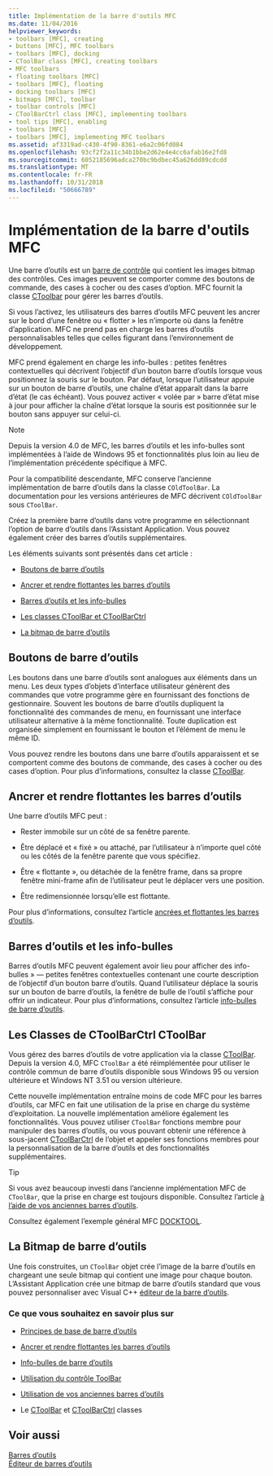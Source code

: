 ```yaml
---
title: Implémentation de la barre d'outils MFC
ms.date: 11/04/2016
helpviewer_keywords:
- toolbars [MFC], creating
- buttons [MFC], MFC toolbars
- toolbars [MFC], docking
- CToolBar class [MFC], creating toolbars
- MFC toolbars
- floating toolbars [MFC]
- toolbars [MFC], floating
- docking toolbars [MFC]
- bitmaps [MFC], toolbar
- toolbar controls [MFC]
- CToolBarCtrl class [MFC], implementing toolbars
- tool tips [MFC], enabling
- toolbars [MFC]
- toolbars [MFC], implementing MFC toolbars
ms.assetid: af3319ad-c430-4f90-8361-e6a2c06fd084
ms.openlocfilehash: 93cf2f2a11c34b1bbe2d62e4e4cc6afab16e2fd8
ms.sourcegitcommit: 6052185696adca270bc9bdbec45a626dd89cdcdd
ms.translationtype: MT
ms.contentlocale: fr-FR
ms.lasthandoff: 10/31/2018
ms.locfileid: "50666789"
---
```

# <a name="mfc-toolbar-implementation"></a>Implémentation de la barre d'outils MFC

Une barre d’outils est un [barre de contrôle](../mfc/control-bars.md) qui contient les images bitmap des contrôles. Ces images peuvent se comporter comme des boutons de commande, des cases à cocher ou des cases d’option. MFC fournit la classe [CToolbar](../mfc/reference/ctoolbar-class.md) pour gérer les barres d’outils.

Si vous l’activez, les utilisateurs des barres d’outils MFC peuvent les ancrer sur le bord d’une fenêtre ou « flotter » les n’importe où dans la fenêtre d’application. MFC ne prend pas en charge les barres d’outils personnalisables telles que celles figurant dans l’environnement de développement.

MFC prend également en charge les info-bulles : petites fenêtres contextuelles qui décrivent l’objectif d’un bouton barre d’outils lorsque vous positionnez la souris sur le bouton. Par défaut, lorsque l’utilisateur appuie sur un bouton de barre d’outils, une chaîne d’état apparaît dans la barre d’état (le cas échéant). Vous pouvez activer « volée par » barre d’état mise à jour pour afficher la chaîne d’état lorsque la souris est positionnée sur le bouton sans appuyer sur celui-ci.

> [!NOTE]
>  Depuis la version 4.0 de MFC, les barres d’outils et les info-bulles sont implémentées à l’aide de Windows 95 et fonctionnalités plus loin au lieu de l’implémentation précédente spécifique à MFC.

Pour la compatibilité descendante, MFC conserve l’ancienne implémentation de barre d’outils dans la classe `COldToolBar`. La documentation pour les versions antérieures de MFC décrivent `COldToolBar` sous `CToolBar`.

Créez la première barre d’outils dans votre programme en sélectionnant l’option de barre d’outils dans l’Assistant Application. Vous pouvez également créer des barres d’outils supplémentaires.

Les éléments suivants sont présentés dans cet article :

- [Boutons de barre d’outils](#_core_toolbar_buttons)

- [Ancrer et rendre flottantes les barres d’outils](#_core_docking_and_floating_toolbars)

- [Barres d’outils et les info-bulles](#_core_toolbars_and_tool_tips)

- [Les classes CToolBar et CToolBarCtrl](#_core_the_ctoolbar_and_ctoolbarctrl_classes)

- [La bitmap de barre d’outils](#_core_the_toolbar_bitmap)

##  <a name="_core_toolbar_buttons"></a> Boutons de barre d’outils

Les boutons dans une barre d’outils sont analogues aux éléments dans un menu. Les deux types d’objets d’interface utilisateur génèrent des commandes que votre programme gère en fournissant des fonctions de gestionnaire. Souvent les boutons de barre d’outils dupliquent la fonctionnalité des commandes de menu, en fournissant une interface utilisateur alternative à la même fonctionnalité. Toute duplication est organisée simplement en fournissant le bouton et l’élément de menu le même ID.

Vous pouvez rendre les boutons dans une barre d’outils apparaissent et se comportent comme des boutons de commande, des cases à cocher ou des cases d’option. Pour plus d’informations, consultez la classe [CToolBar](../mfc/reference/ctoolbar-class.md).

##  <a name="_core_docking_and_floating_toolbars"></a> Ancrer et rendre flottantes les barres d’outils

Une barre d’outils MFC peut :

- Rester immobile sur un côté de sa fenêtre parente.

- Être déplacé et « fixé » ou attaché, par l’utilisateur à n’importe quel côté ou les côtés de la fenêtre parente que vous spécifiez.

- Être « flottante », ou détachée de la fenêtre frame, dans sa propre fenêtre mini-frame afin de l’utilisateur peut le déplacer vers une position.

- Être redimensionnée lorsqu’elle est flottante.

Pour plus d’informations, consultez l’article [ancrées et flottantes les barres d’outils](../mfc/docking-and-floating-toolbars.md).

##  <a name="_core_toolbars_and_tool_tips"></a> Barres d’outils et les info-bulles

Barres d’outils MFC peuvent également avoir lieu pour afficher des info-bulles » — petites fenêtres contextuelles contenant une courte description de l’objectif d’un bouton barre d’outils. Quand l’utilisateur déplace la souris sur un bouton de barre d’outils, la fenêtre de bulle de l’outil s’affiche pour offrir un indicateur. Pour plus d’informations, consultez l’article [info-bulles de barre d’outils](../mfc/toolbar-tool-tips.md).

##  <a name="_core_the_ctoolbar_and_ctoolbarctrl_classes"></a> Les Classes de CToolBarCtrl CToolBar

Vous gérez des barres d’outils de votre application via la classe [CToolBar](../mfc/reference/ctoolbar-class.md). Depuis la version 4.0, MFC `CToolBar` a été réimplémentée pour utiliser le contrôle commun de barre d’outils disponible sous Windows 95 ou version ultérieure et Windows NT 3.51 ou version ultérieure.

Cette nouvelle implémentation entraîne moins de code MFC pour les barres d’outils, car MFC en fait une utilisation de la prise en charge du système d’exploitation. La nouvelle implémentation améliore également les fonctionnalités. Vous pouvez utiliser `CToolBar` fonctions membre pour manipuler des barres d’outils, ou vous pouvant obtenir une référence à sous-jacent [CToolBarCtrl](../mfc/reference/ctoolbarctrl-class.md) de l’objet et appeler ses fonctions membres pour la personnalisation de la barre d’outils et des fonctionnalités supplémentaires.

> [!TIP]
>  Si vous avez beaucoup investi dans l’ancienne implémentation MFC de `CToolBar`, que la prise en charge est toujours disponible. Consultez l’article [à l’aide de vos anciennes barres d’outils](../mfc/using-your-old-toolbars.md).

Consultez également l’exemple général MFC [DOCKTOOL](../visual-cpp-samples.md).

##  <a name="_core_the_toolbar_bitmap"></a> La Bitmap de barre d’outils

Une fois construites, un `CToolBar` objet crée l’image de la barre d’outils en chargeant une seule bitmap qui contient une image pour chaque bouton. L’Assistant Application crée une bitmap de barre d’outils standard que vous pouvez personnaliser avec Visual C++ [éditeur de la barre d’outils](../windows/toolbar-editor.md).

### <a name="what-do-you-want-to-know-more-about"></a>Ce que vous souhaitez en savoir plus sur

- [Principes de base de barre d’outils](../mfc/toolbar-fundamentals.md)

- [Ancrer et rendre flottantes les barres d’outils](../mfc/docking-and-floating-toolbars.md)

- [Info-bulles de barre d’outils](../mfc/toolbar-tool-tips.md)

- [Utilisation du contrôle ToolBar](../mfc/working-with-the-toolbar-control.md)

- [Utilisation de vos anciennes barres d’outils](../mfc/using-your-old-toolbars.md)

- Le [CToolBar](../mfc/reference/ctoolbar-class.md) et [CToolBarCtrl](../mfc/reference/ctoolbarctrl-class.md) classes

## <a name="see-also"></a>Voir aussi

[Barres d’outils](../mfc/toolbars.md)<br/>
[Éditeur de barres d’outils](../windows/toolbar-editor.md)

